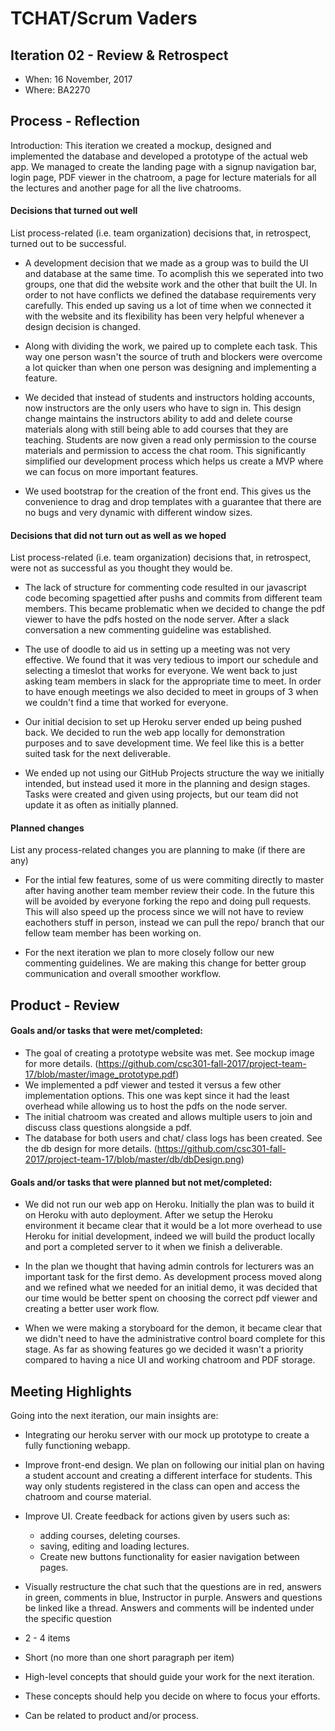 # TCHAT/Scrum Vaders

## Iteration 02 - Review & Retrospect

 * When: 16 November, 2017
 * Where: BA2270

## Process - Reflection

Introduction:
This iteration we created a mockup, designed and implemented the database and developed a prototype of the actual web app.
We managed to create the landing page with a signup navigation bar, login page, PDF viewer in the chatroom, 
a page for lecture materials for all the lectures and another page for all the live chatrooms.

#### Decisions that turned out well

List process-related (i.e. team organization) decisions that, in retrospect, turned out to be successful.
 * A development decision that we made as a group was to build the UI and database at the same time. To acomplish this we seperated into two groups, one that did the website work and the other that built the UI. In order to not have conflicts we defined the database requirements very carefully. This ended up saving us a lot of time when we connected it with the website and its flexibility has been very helpful whenever a design decision is changed.
 
 * Along with dividing the work, we paired up to complete each task. This way one person wasn't the source of truth and blockers were overcome a lot quicker than when one person was designing and implementing a feature.

 * We decided that instead of students and instructors holding accounts, now instructors are the only 
   users who have to sign in. This design change maintains the instructors ability to add and delete course materials
   along with still being able to add courses that they are teaching. Students are now given a read only permission to the 
   course materials and permission to access the chat room. This significantly simplified our development process which helps 
   us create a MVP where we can focus on more important features.
 
 
 * We used bootstrap for the creation of the front end. This gives us the convenience to drag and drop templates
   with a guarantee that there are no bugs and very dynamic with different window sizes.

#### Decisions that did not turn out as well as we hoped

List process-related (i.e. team organization) decisions that, in retrospect, were not as successful as you thought they would be.
 
 * The lack of structure for commenting code resulted in our javascript code becoming spagettied after pushs and commits from different team members. This became problematic when we decided to change the pdf viewer to have the pdfs hosted on the node server. After a slack conversation a new commenting guideline was established.
 
 * The use of doodle to aid us in setting up a meeting was not very effective. We found that it was very tedious to 
   import our schedule and selecting a timeslot that works for everyone. We went back to just asking
   team members in slack for the appropriate time to meet. In order to have enough meetings we also decided to meet in groups of 3 when we couldn't find a time that worked for everyone.
   
 * Our initial decision to set up Heroku server ended up being pushed back. We decided to run the web app locally
   for demonstration purposes and to save development time. We feel like this is a better suited task for the next 
   deliverable. 
   
* We ended up not using our GitHub Projects structure the way we initially intended, but instead used it more in the planning and design stages. Tasks were created and given using projects, but our team did not update it as often as initially planned.


#### Planned changes

List any process-related changes you are planning to make (if there are any)
* For the intial few features, some of us were commiting directly to master after having another team member review their
code. In the future this will be avoided by everyone forking the repo and doing pull requests. This will also speed up the
process since we will not have to review eachothers stuff in person, instead we can pull the repo/ branch that our fellow team member has been working on.

* For the next iteration we plan to more closely follow our new commenting guidelines. We are making this change for better
group communication and overall smoother workflow.


## Product - Review

#### Goals and/or tasks that were met/completed:
* The goal of creating a prototype website was met. See mockup image for more details. (https://github.com/csc301-fall-2017/project-team-17/blob/master/image_prototype.pdf)
* We implemented a pdf viewer and tested it versus a few other implementation options. This one was kept since it had the least overhead while allowing us to host the pdfs on the node server.
* The initial chatroom was created and allows multiple users to join and discuss class questions alongside a pdf.
* The database for both users and chat/ class logs has been created. See the db design for more details.
(https://github.com/csc301-fall-2017/project-team-17/blob/master/db/dbDesign.png)


#### Goals and/or tasks that were planned but not met/completed:
* We did not run our web app on Heroku. Initially the plan was to build it on Heroku with auto deployment. After we setup the Heroku environment it became clear that it would be a lot more overhead to use Heroku for initial development, indeed we will build the product locally and port a completed server to it when we finish a deliverable.

* In the plan we thought that having admin controls for lecturers was an important task for the first demo. As development process moved along and we refined what we needed for an initial demo, it was decided that our time would be better spent on choosing the correct pdf viewer and creating a better user work flow.

* When we were making a storyboard for the demon, it became clear that we didn't need to have the administrative control board complete for this stage. As far as showing features go we decided it wasn't a priority compared to having a nice UI and working chatroom and PDF storage.


## Meeting Highlights

Going into the next iteration, our main insights are:
 * Integrating our heroku server with our mock up prototype to create a fully
 functioning webapp.
 * Improve front-end design. We plan on following our initial plan on having 
    a student account and creating a different interface for students.
    This way only students registered in the class can open and access 
    the chatroom and course material.
 * Improve UI. Create feedback for actions given by users such as:
    - adding courses, deleting courses.
    - saving, editing and loading lectures.
    - Create new buttons functionality for easier navigation between pages.
 * Visually restructure the chat such that the questions are in red,
   answers in green, comments in blue, Instructor in purple.
   Answers and questions be linked like a thread.
   Answers and comments will be indented under the specific question

    
 * 2 - 4 items
 * Short (no more than one short paragraph per item)
 * High-level concepts that should guide your work for the next iteration.
 * These concepts should help you decide on where to focus your efforts.
 * Can be related to product and/or process.
